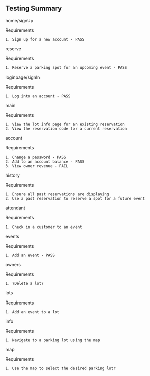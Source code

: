 Testing Summary
-------------------------------



home/signUp

Requirements

	1. Sign up for a new account - PASS


reserve

Requirements

	1. Reserve a parking spot for an upcoming event - PASS


loginpage/signIn

Requirements

	1. Log into an account - PASS


main

Requirements

	1. View the lot info page for an existing reservation
	2. View the reservation code for a current reservation


account

Requirements

	1. Change a password - PASS
	2. Add to an account balance - PASS
	3. View owner revenue - FAIL


history

Requirements

	1. Ensure all past reservations are displaying
	2. Use a past reservation to reserve a spot for a future event


attendant

Requirements

	1. Check in a customer to an event


events

Requirements

	1. Add an event - PASS


owners

Requirements

	1. ?Delete a lot?


lots

Requirements

	1. Add an event to a lot


info

Requirements

	1. Navigate to a parking lot using the map


map

Requirements

	1. Use the map to select the desired parking lotr


